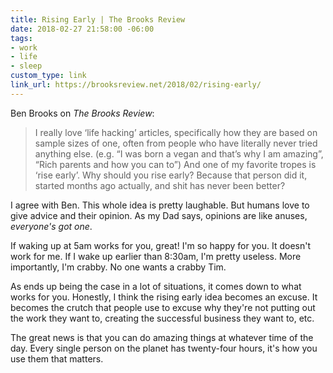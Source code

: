 ```yaml
---
title: Rising Early | The Brooks Review
date: 2018-02-27 21:58:00 -06:00
tags:
- work
- life
- sleep
custom_type: link
link_url: https://brooksreview.net/2018/02/rising-early/
---
```


Ben Brooks on *The Brooks Review*:

> I really love ‘life hacking’ articles, specifically how they are based on sample sizes of one, often from people who have literally never tried anything else. (e.g. “I was born a vegan and that’s why I am amazing”, “Rich parents and how you can to”) And one of my favorite tropes is ‘rise early’. Why should you rise early? Because that person did it, started months ago actually, and shit has never been better?

I agree with Ben. This whole idea is pretty laughable. But humans love to give advice and their opinion. As my Dad says, opinions are like anuses, *everyone's got one*.

If waking up at 5am works for you, great! I'm so happy for you. It doesn't work for me. If I wake up earlier than 8:30am, I'm pretty useless. More importantly, I'm crabby. No one wants a crabby Tim.

As ends up being the case in a lot of situations, it comes down to what works for you. Honestly, I think the rising early idea becomes an excuse. It becomes the crutch that people use to excuse why they're not putting out the work they want to, creating the successful business they want to, etc.

The great news is that you can do amazing things at whatever time of the day. Every single person on the planet has twenty-four hours, it's how you use them that matters.